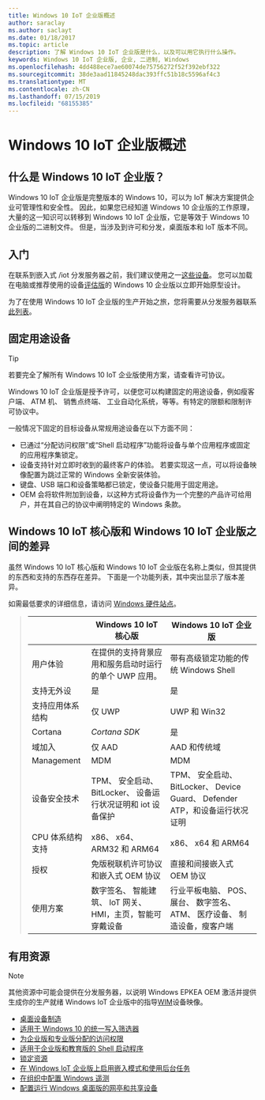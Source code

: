 ```yaml
---
title: Windows 10 IoT 企业版概述
author: saraclay
ms.author: saclayt
ms.date: 01/18/2017
ms.topic: article
description: 了解 Windows 10 IoT 企业版是什么，以及可以用它执行什么操作。
keywords: Windows 10 IoT 企业版, 企业, 二进制, Windows
ms.openlocfilehash: 4dd488ece7ae60074de75756272f52f392ebf322
ms.sourcegitcommit: 38de3aad11845248dac393ffc51b18c5596af4c3
ms.translationtype: MT
ms.contentlocale: zh-CN
ms.lasthandoff: 07/15/2019
ms.locfileid: "68155385"
---
```

# <a name="an-overview-of-windows-10-iot-enterprise"></a>Windows 10 IoT 企业版概述

## <a name="what-is-windows-10-iot-enterprise"></a>什么是 Windows 10 IoT 企业版？
Windows 10 IoT 企业版是完整版本的 Windows 10，可以为 IoT 解决方案提供企业可管理性和安全性。 因此，如果您已经知道 Windows 10 企业版的工作原理，大量的这一知识可以转移到 Windows 10 IoT 企业版，它是等效于 Windows 10 企业版的二进制文件。 但是，当涉及到许可和分发，桌面版本和 IoT 版本不同。 

## <a name="getting-started"></a>入门 
在联系到嵌入式 /iot 分发服务器之前，我们建议使用之一[这些设备](https://solutionsdirectory.intel.com/solutions-directory/processors/736/processors/766/processors/782/processors/788/processors/869/processors/879/processors/883/processors/888/processors/1053/processors/1058/processors/1103/processors/1107/processors/1110/processors/1117/processors/1133/processors/1135/processors/1139/processors/1141/processors/1175/processors/1192/processors/1344/processors/1348/processors/1349/processors/1371/processors/1392/processors/1729/processors/2284)。  您可以加载在电脑或推荐使用的设备[评估版](https://www.microsoft.com/en-us/evalcenter/evaluate-windows-10-enterprise)的 Windows 10 企业版以立即开始原型设计。

为了在使用 Windows 10 IoT 企业版的生产开始之旅，您将需要从分发服务器联系[此列表](http://wincom.blob.core.windows.net/documents/Windows_IoT_Distributor_Information.pdf)。 

## <a name="fixed-purpose-devices"></a>固定用途设备 

> [!TIP]
> 若要完全了解所有 Windows 10 IoT 企业版使用方案，请查看许可协议。

Windows 10 IoT 企业版是授予许可，以便您可以构建固定的用途设备，例如瘦客户端、 ATM 机、 销售点终端、 工业自动化系统，等等。有特定的限额和限制许可协议中。 

一般情况下固定的目标设备从常规用途设备在以下方面不同：  
* 已通过“分配访问权限”或“Shell 启动程序”功能将设备与单个应用程序或固定的应用程序集锁定。  
* 设备支持针对立即时收到的最终客户的体验。 若要实现这一点，可以将设备映像配置为跳过正常的 Windows 全新安装体验。
* 键盘、USB 端口和设备策略都已锁定，使设备只能用于固定用途。  
* OEM 会将软件附加到设备，以这种方式将设备作为一个完整的产品许可给用户，并在其自己的协议中阐明特定的 Windows 条款。

## <a name="differences-between-windows-10-iot-core-and-windows-10-iot-enterprise"></a>Windows 10 IoT 核心版和 Windows 10 IoT 企业版之间的差异
虽然 Windows 10 IoT 核心版和 Windows 10 IoT 企业版在名称上类似，但其提供的东西和支持的东西存在差异。 下面是一个功能列表，其中突出显示了版本差异。

如需最低要求的详细信息，请访问 [Windows 硬件站点](https://docs.microsoft.com/windows-hardware/design/minimum/minimum-hardware-requirements-overview)。

> |             | Windows 10 IoT 核心版  |  Windows 10 IoT 企业版  |
> |-------------|----------|---------|
> | 用户体验 | 在提供的支持背景应用和服务启动时运行的单个 UWP 应用。 | 带有高级锁定功能的传统 Windows Shell |
> | 支持无外设 | 是 | 是 |
> | 支持应用体系结构 | 仅 UWP | UWP 和 Win32 |
> | Cortana | *Cortana SDK* | 是 |
> | 域加入 | 仅 AAD | AAD 和传统域 |
> | Management | MDM | MDM |
> | 设备安全技术 | TPM、 安全启动、 BitLocker、 设备运行状况证明和 iot 设备保护 | TPM、 安全启动、 BitLocker、 Device Guard、 Defender ATP，和设备运行状况证明 |
> | CPU 体系结构支持 | x86、 x64、 ARM32 和 ARM64 | x86、 x64 和 ARM64 |
> | 授权 | 免版税联机许可协议和嵌入式 OEM 协议 | 直接和间接嵌入式 OEM 协议 |
> | 使用方案 | 数字签名、 智能建筑、 IoT 网关、 HMI，主页，智能可穿戴设备 | 行业平板电脑、 POS、 展台、 数字签名、 ATM、 医疗设备、 制造设备，瘦客户端 |

## <a name="helpful-resources"></a>有用资源
> [!NOTE]
> 其他资源中可能会提供在分发服务器，以说明 Windows EPKEA OEM 激活并提供生成你的生产就绪 Windows IoT 企业版中的指导[WIM](https://msdn.microsoft.com/library/windows/desktop/dd861280.aspx)设备映像。

* [桌面设备制造](https://docs.microsoft.com/windows-hardware/manufacture/desktop/)
* [适用于 Windows 10 的统一写入筛选器](https://docs.microsoft.com/windows-hardware/customize/enterprise/unified-write-filter)
* [为企业版和专业版分配的访问权限](https://docs.microsoft.com/windows-hardware/customize/enterprise/assigned-access)
* [适用于企业版和教育版的 Shell 启动程序](https://docs.microsoft.com/windows-hardware/customize/enterprise/shell-launcher)
* [锁定资源](https://docs.microsoft.com/windows-hardware/customize/enterprise/create-a-kiosk-image) 
* [在 Windows IoT 企业版上启用嵌入模式和使用后台任务](https://docs.microsoft.com/windows/iot-core/develop-your-app/embeddedmode)
* [在组织中配置 Windows 遥测](https://docs.microsoft.com/windows/configuration/configure-windows-telemetry-in-your-organization )
* [配置运行 Windows 桌面版的网亭和共享设备](https://docs.microsoft.com/windows/configuration/kiosk-shared-pc)
